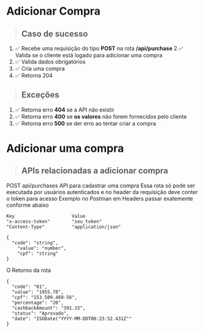 # Adicionar Compra

> ## Caso de sucesso

1. ✅ Recebe uma requisição do tipo **POST** na rota **/api/purchase**
2  ✅ Valida se o cliente está logado para adicionar uma compra
3. ✅ Valida dados obrigatórios
4. ✅ Cria uma compra
5. ✅ Retorna 204


> ## Exceções

1.  ✅ Retorna erro **404** se a API não existir
2.  ✅ Retorna erro **400** se **os valores** não forem fornecidos pelo cliente
3.  ✅ Retorna erro **500** se der erro ao tentar criar a compra

# Adicionar uma compra
> ## APIs relacionadas a adicionar compra

POST api/purchases API para cadastrar uma compra
Essa rota só pode ser executada por usuários autenticados e no header da requisição deve conter o token para acesso
Exemplo no Postman em Headers passar exatemente conforme abaixo

```
Key                     Value
"x-access-token"        "seu_token"
"Content-Type"          "application/json"
```

```
{
  "code": "string",
	"value": "number",
	"cpf": "string"
}

```
O Retorno da rota

```
{
  "code": "01",
  "value": "1955.78",
  "cpf": "153.509.460-56",
  "percentage": "20",
  "cashbackAmount": "391.15",
  "status": "Aprovado",
  "date": "ISODate("YYYY-MM-DDT00:23:52.431Z""
}
```
